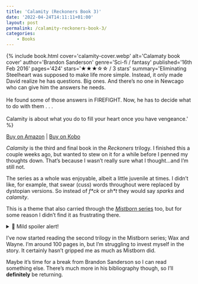 ```yaml
---
title: 'Calamity (Reckoners Book 3)'
date: '2022-04-24T14:11:11+01:00'
layout: post
permalink: /calamity-reckoners-book-3/
categories:
    - Books
---
```


{% include book.html cover='calamity-cover.webp' alt='Calamaty book cover' author='Brandon Sanderson' genre='Sci-fi / fantasy' published='16th Feb 2016' pages='424' stars='★★★☆☆ / 3 stars' summary='Eliminating Steelheart was supposed to make life more simple. Instead, it only made David realize he has questions. Big ones. And there’s no one in Newcago who can give him the answers he needs.<br><br>He found some of those answers in FIREFIGHT. Now, he has to decide what to do with them . . .<br><br>Calamity is about what you do to fill your heart once you have vengeance.' %}

[Buy on Amazon](https://amzn.to/3MnDOLS) \| [Buy on Kobo](https://www.kobo.com/gb/en/ebook/calamity-3)

*Calamity* is the third and final book in the *Reckoners* trilogy. I finished this a couple weeks ago, but wanted to stew on it for a while before I penned my thoughts down. That’s because I wasn’t really sure what I thought…and I’m still not.

The series as a whole was enjoyable, albeit a little juvenile at times. I didn’t like, for example, that swear (cuss) words throughout were replaced by dystopian versions. So instead of *f\*ck* or *sh\*t* they would say *sparks* and *calamity*.

This is a theme that also carried through the [*Mistborn* series](/the-mistborn-trilogy-book-recommendation/) too, but for some reason I didn’t find it as frustrating there.

<details> <summary>🚨 Mild spoiler alert!</summary>
<p><b>Calamity</b> ended the story that traversed the 3 books fairly well; Calamity is gone, but the book ended in such a way as to leave things open for another story to begin.</p>

<p>This has left things open for more books in the series, potentially. But considering this series concluded in 2016, and there’s yet to be another book released, I’m not sure Brandon Sanderson will write another *Reckoners* book.</p>

<p>Overall I enjoyed this book less than the other 2, but it was still a good read. The characters continued to develop well – I particularly like how Sanderson continued to develop David and Megan’s relationship. The significant change in Prof was also very interesting and very well written.</p>
</details>

I’ve now started reading the second trilogy in the Mistborn series; Wax and Wayne. I’m around 100 pages in, but I’m struggling to invest myself in the story. It certainly hasn’t gripped me as much as Mistborn did.

Maybe it’s time for a break from Brandon Sanderson so I can read something else. There’s much more in his bibliography though, so I’ll **definitely** be returning.